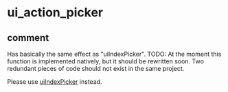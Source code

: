 # ui_action_picker
## comment

Has basically the same effect as "uiIndexPicker".
TODO: At the moment this function is implemented natively, but it should be rewritten soon. Two redundant pieces of code should not exist in the same project.

Please use [uiIndexPicker](/services/documentation/uiIndexPicker) instead.